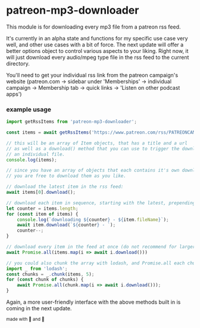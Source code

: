 # patreon-mp3-downloader

This module is for downloading every mp3 file from a patreon rss feed.

It's currently in an alpha state and functions for my specific use case very well, and other use cases with a bit of force.
The next update will offer a better options object to control various aspects to your liking.
Right now, it will just download every audio/mpeg type file in the rss feed to the current directory.

You'll need to get your individual rss link from the patreon campaign's website
(patreon.com -> sidebar under 'Memberships' -> individual campaign -> Membership tab -> quick links -> 'Listen on other podcast apps')

### example usage

```js
import getRssItems from 'patreon-mp3-downloader';

const items = await getRssItems('https://www.patreon.com/rss/PATREONCAMPAIGN?auth=PATREON_PROVIDED_AUTH_TOKEN_STRING');

// this will be an array of Item objects, that has a title and a url
// as well as a download() method that you can use to trigger the download of
// an individual file.
console.log(items);

// since you have an array of objects that each contains it's own download method,
// you are free to download them as you like.

// download the latest item in the rss feed:
await items[0].download();

// download each item in sequence, starting with the latest, prepending a number to the file name:
let counter = items.length;
for (const item of items) {
    console.log(`downloading ${counter} - ${item.fileName}`);
    await item.download(`${counter} - `);
    counter--;
}

// download every item in the feed at once (do not recommend for larger feeds):
await Promise.all(items.map(i => await i.download()))

// you could also chunk the array with lodash, and Promise.all each chunk:
import _ from 'lodash';
const chunks = _.chunk(items, 5);
for (const chunk of chunks) {
    await Promise.all(chunk.map(i => await i.download()));
}
```

Again, a more user-friendly interface with the above methods built in is coming in the next update.

<sub>made with 💖 and 🍺</sub>
